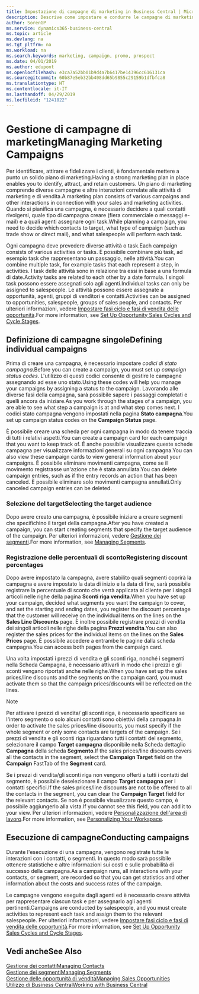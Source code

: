 ```yaml
---
title: Impostazione di campagne di marketing in Business Central | Microsoft Docs
description: Descrive come impostare e condurre le campagne di marketing in Business Central per identificare e coinvolgere prospect e fidelizzare i clienti.
author: SorenGP
ms.service: dynamics365-business-central
ms.topic: article
ms.devlang: na
ms.tgt_pltfrm: na
ms.workload: na
ms.search.keywords: marketing, campaign, promo, prospect
ms.date: 04/01/2019
ms.author: edupont
ms.openlocfilehash: e3ca7a52bb01b9d4a7b6417be14396cc616131ca
ms.sourcegitcommit: 60b87e5eb32bb408dd65b9855c29159b1dfbfca8
ms.translationtype: HT
ms.contentlocale: it-IT
ms.lasthandoff: 04/29/2019
ms.locfileid: "1241822"
---
```

# <a name="managing-marketing-campaigns"></a><span data-ttu-id="4f037-103">Gestione di campagne di marketing</span><span class="sxs-lookup"><span data-stu-id="4f037-103">Managing Marketing Campaigns</span></span>
<span data-ttu-id="4f037-104">Per identificare, attirare e fidelizzare i clienti, è fondamentale mettere a punto un solido piano di marketing.</span><span class="sxs-lookup"><span data-stu-id="4f037-104">Having a strong marketing plan in place enables you to identify, attract, and retain customers.</span></span> <span data-ttu-id="4f037-105">Un piano di marketing comprende diverse campagne e altre interazioni correlate alle attività di marketing e di vendita.</span><span class="sxs-lookup"><span data-stu-id="4f037-105">A marketing plan consists of various campaigns and other interactions in connection with your sales and marketing activities.</span></span> <span data-ttu-id="4f037-106">Quando si pianifica una campagna, è necessario decidere a quali contatti rivolgersi, quale tipo di campagna creare (fiera commerciale o messaggi e-mail) e a quali agenti assegnare ogni task.</span><span class="sxs-lookup"><span data-stu-id="4f037-106">While planning a campaign, you need to decide which contacts to target, what type of campaign (such as trade show or direct mail), and what salespeople will perform each task.</span></span>

<span data-ttu-id="4f037-107">Ogni campagna deve prevedere diverse attività o task.</span><span class="sxs-lookup"><span data-stu-id="4f037-107">Each campaign consists of various activities or tasks.</span></span> <span data-ttu-id="4f037-108">È possibile combinare più task, ad esempio task che rappresentano un passaggio, nelle attività.</span><span class="sxs-lookup"><span data-stu-id="4f037-108">You can combine multiple task, for example tasks that each represent a step, in activities.</span></span> <span data-ttu-id="4f037-109">I task delle attività sono in relazione tra essi in base a una formula di date.</span><span class="sxs-lookup"><span data-stu-id="4f037-109">Activity tasks are related to each other by a date formula.</span></span> <span data-ttu-id="4f037-110">I singoli task possono essere assegnati solo agli agenti.</span><span class="sxs-lookup"><span data-stu-id="4f037-110">Individual tasks can only be assigned to salespeople.</span></span> <span data-ttu-id="4f037-111">Le attività possono essere assegnate a opportunità, agenti, gruppi di venditori e contatti.</span><span class="sxs-lookup"><span data-stu-id="4f037-111">Activities can be assigned to opportunities, salespeople, groups of sales people, and contacts.</span></span> <span data-ttu-id="4f037-112">Per ulteriori informazioni, vedere [Impostare fasi ciclo e fasi di vendita delle opportunità](marketing-how-setup-opportunity-sales-cycles-stages.md).</span><span class="sxs-lookup"><span data-stu-id="4f037-112">For more information, see [Set Up Opportunity Sales Cycles and Cycle Stages](marketing-how-setup-opportunity-sales-cycles-stages.md).</span></span>

## <a name="defining-individual-campaigns"></a><span data-ttu-id="4f037-113">Definizione di campagne singole</span><span class="sxs-lookup"><span data-stu-id="4f037-113">Defining individual campaigns</span></span>
<span data-ttu-id="4f037-114">Prima di creare una campagna, è necessario impostare *codici di stato campagna*.</span><span class="sxs-lookup"><span data-stu-id="4f037-114">Before you can create a campaign, you must set up *campaign status codes*.</span></span> <span data-ttu-id="4f037-115">L'utilizzo di questi codici consente di gestire le campagne assegnando ad esse uno stato.</span><span class="sxs-lookup"><span data-stu-id="4f037-115">Using these codes will help you manage your campaigns by assigning a status to the campaign.</span></span> <span data-ttu-id="4f037-116">Lavorando alle diverse fasi della campagna, sarà possibile sapere i passaggi completati e quelli ancora da iniziare.</span><span class="sxs-lookup"><span data-stu-id="4f037-116">As you work through the stages of a campaign, you are able to see what step a campaign is at and what step comes next.</span></span> <span data-ttu-id="4f037-117">I codici stato campagna vengono impostati nella pagina **Stato campagna**.</span><span class="sxs-lookup"><span data-stu-id="4f037-117">You set up campaign status codes on the **Campaign Status** page.</span></span>

<span data-ttu-id="4f037-118">È possibile creare una scheda per ogni campagna in modo da tenere traccia di tutti i relativi aspetti.</span><span class="sxs-lookup"><span data-stu-id="4f037-118">You can create a campaign card for each campaign that you want to keep track of.</span></span> <span data-ttu-id="4f037-119">È anche possibile visualizzare queste schede campagna per visualizzare informazioni generali su ogni campagna.</span><span class="sxs-lookup"><span data-stu-id="4f037-119">You can also view these campaign cards to view general information about your campaigns.</span></span>
<span data-ttu-id="4f037-120">È possibile eliminare movimenti campagna, come se il movimento registrasse un'azione che è stata annullata.</span><span class="sxs-lookup"><span data-stu-id="4f037-120">You can delete campaign entries, such as if the entry records an action that has been canceled.</span></span> <span data-ttu-id="4f037-121">È possibile eliminare solo movimenti campagna annullati.</span><span class="sxs-lookup"><span data-stu-id="4f037-121">Only canceled campaign entries can be deleted.</span></span>

### <a name="selecting-the-target-audience"></a><span data-ttu-id="4f037-122">Selezione del target</span><span class="sxs-lookup"><span data-stu-id="4f037-122">Selecting the target audience</span></span>
<span data-ttu-id="4f037-123">Dopo avere creato una campagna, è possibile iniziare a creare segmenti che specifichino il target della campagna.</span><span class="sxs-lookup"><span data-stu-id="4f037-123">After you have created a campaign, you can start creating segments that specify the target audience of the campaign.</span></span> <span data-ttu-id="4f037-124">Per ulteriori informazioni, vedere [Gestione dei segmenti](marketing-segments.md).</span><span class="sxs-lookup"><span data-stu-id="4f037-124">For more information, see [Managing Segments](marketing-segments.md).</span></span>

### <a name="registering-discount-percentages"></a><span data-ttu-id="4f037-125">Registrazione delle percentuali di sconto</span><span class="sxs-lookup"><span data-stu-id="4f037-125">Registering discount percentages</span></span>
<span data-ttu-id="4f037-126">Dopo avere impostato la campagna, avere stabilito quali segmenti coprirà la campagna e avere impostato la data di inizio e la data di fine, sarà possibile registrare la percentuale di sconto che verrà applicata al cliente per i singoli articoli nelle righe della pagina **Sconti riga vendita**.</span><span class="sxs-lookup"><span data-stu-id="4f037-126">When you have set up your campaign, decided what segments you want the campaign to cover, and set the starting and ending dates, you register the discount percentage that the customer will receive on the individual items on the lines on the **Sales Line Discounts** page.</span></span> <span data-ttu-id="4f037-127">È inoltre possibile registrare prezzi di vendita dei singoli articoli nelle righe della pagina **Prezzi vendita**.</span><span class="sxs-lookup"><span data-stu-id="4f037-127">You can also register the sales prices for the individual items on the lines on the **Sales Prices** page.</span></span> <span data-ttu-id="4f037-128">È possibile accedere a entrambe le pagine dalla scheda campagna.</span><span class="sxs-lookup"><span data-stu-id="4f037-128">You can access both pages from the campaign card.</span></span>

 <span data-ttu-id="4f037-129">Una volta impostati i prezzi di vendita e gli sconti riga, nonché i segmenti nella Scheda Campagna, è necessario attivarli in modo che i prezzi e gli sconti vengano riportati anche nelle righe.</span><span class="sxs-lookup"><span data-stu-id="4f037-129">When you have set up the sales prices/line discounts and the segments on the campaign card, you must activate them so that the campaign prices/discounts will be reflected on the lines.</span></span>

> [!NOTE]  
>   <span data-ttu-id="4f037-130">Per attivare i prezzi di vendita/ gli sconti riga, è necessario specificare se l'intero segmento o solo alcuni contatti sono obiettivi della campagna.</span><span class="sxs-lookup"><span data-stu-id="4f037-130">In order to activate the sales prices/line discounts, you must specify if the whole segment or only some contacts are targets of the campaign.</span></span> <span data-ttu-id="4f037-131">Se i prezzi di vendita e gli sconti riga riguardano tutti i contatti del segmento, selezionare il campo **Target campagna** disponibile nella Scheda dettaglio **Campagna** della scheda **Segmento**.</span><span class="sxs-lookup"><span data-stu-id="4f037-131">If the sales prices/line discounts covers all the contacts in the segment, select the **Campaign Target** field on the **Campaign** FastTab of the **Segment** card.</span></span>

<span data-ttu-id="4f037-132">Se i prezzi di vendita/gli sconti riga non vengono offerti a tutti i contatti del segmento, è possibile deselezionare il campo **Target campagna** per i contatti specifici.</span><span class="sxs-lookup"><span data-stu-id="4f037-132">If the sales prices/line discounts are not to be offered to all the contacts in the segment, you can clear the **Campaign Target** field for the relevant contacts.</span></span> <span data-ttu-id="4f037-133">Se non è possibile visualizzare questo campo, è possibile aggiungerlo alla vista.</span><span class="sxs-lookup"><span data-stu-id="4f037-133">If you cannot see this field, you can add it to your view.</span></span> <span data-ttu-id="4f037-134">Per ulteriori informazioni, vedere [Personalizzazione dell'area di lavoro](ui-personalization-user.md).</span><span class="sxs-lookup"><span data-stu-id="4f037-134">For more information, see [Personalizing Your Workspace](ui-personalization-user.md).</span></span>

## <a name="conducting-campaigns"></a><span data-ttu-id="4f037-135">Esecuzione di campagne</span><span class="sxs-lookup"><span data-stu-id="4f037-135">Conducting campaigns</span></span>
<span data-ttu-id="4f037-136">Durante l'esecuzione di una campagna, vengono registrate tutte le interazioni con i contatti, o segmenti. In questo modo sarà possibile ottenere statistiche e altre informazioni sui costi e sulle probabilità di successo della campagna.</span><span class="sxs-lookup"><span data-stu-id="4f037-136">As a campaign runs, all interactions with your contacts, or segment, are recorded so that you can get statistics and other information about the costs and success rates of the campaign.</span></span>

<span data-ttu-id="4f037-137">Le campagne vengono eseguite dagli agenti ed è necessario creare attività per rappresentare ciascun task e per assegnarlo agli agenti pertinenti.</span><span class="sxs-lookup"><span data-stu-id="4f037-137">Campaigns are conducted by salespeople, and you must create activities to represent each task and assign them to the relevant salespeople.</span></span> <span data-ttu-id="4f037-138">Per ulteriori informazioni, vedere [Impostare fasi ciclo e fasi di vendita delle opportunità](marketing-how-setup-opportunity-sales-cycles-stages.md).</span><span class="sxs-lookup"><span data-stu-id="4f037-138">For more information, see [Set Up Opportunity Sales Cycles and Cycle Stages](marketing-how-setup-opportunity-sales-cycles-stages.md).</span></span>

## <a name="see-also"></a><span data-ttu-id="4f037-139">Vedi anche</span><span class="sxs-lookup"><span data-stu-id="4f037-139">See Also</span></span>
[<span data-ttu-id="4f037-140">Gestione dei contatti</span><span class="sxs-lookup"><span data-stu-id="4f037-140">Managing Contacts</span></span>](marketing-contacts.md)  
[<span data-ttu-id="4f037-141">Gestione dei segmenti</span><span class="sxs-lookup"><span data-stu-id="4f037-141">Managing Segments</span></span>](marketing-segments.md)  
[<span data-ttu-id="4f037-142">Gestione delle opportunità di vendita</span><span class="sxs-lookup"><span data-stu-id="4f037-142">Managing Sales Opportunities</span></span>](marketing-manage-sales-opportunities.md)  
[<span data-ttu-id="4f037-143">Utilizzo di Business Central</span><span class="sxs-lookup"><span data-stu-id="4f037-143">Working with Business Central</span></span>](ui-work-product.md)  
